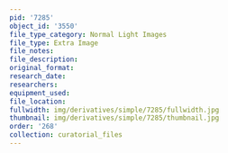 ```yaml
---
pid: '7285'
object_id: '3550'
file_type_category: Normal Light Images
file_type: Extra Image
file_notes:
file_description:
original_format:
research_date:
researchers:
equipment_used:
file_location:
fullwidth: img/derivatives/simple/7285/fullwidth.jpg
thumbnail: img/derivatives/simple/7285/thumbnail.jpg
order: '268'
collection: curatorial_files
---
```

